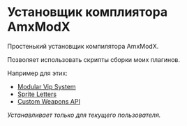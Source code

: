 # Установщик комплиятора AmxModX

Простенький установщик компилятора AmxModX.

Позволяет использовать скрипты сборки моих плагинов.

Например для этих:
- [Modular Vip System](https://github.com/ArKaNeMaN/amxx-VipModular-pub)
- [Sprite Letters](https://github.com/ArKaNeMaN/amxx-SpriteLetters)
- [Custom Weapons API](https://github.com/ArKaNeMaN/amxx-CustomWeaponsAPI)

_Устанавливает только для текущего пользователя._
